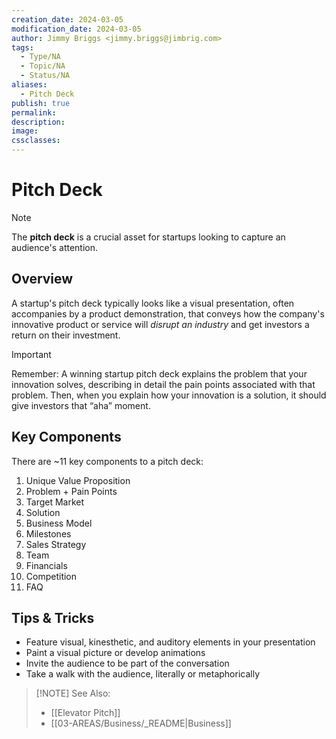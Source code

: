 ```yaml
---
creation_date: 2024-03-05
modification_date: 2024-03-05
author: Jimmy Briggs <jimmy.briggs@jimbrig.com>
tags:
  - Type/NA
  - Topic/NA
  - Status/NA
aliases:
  - Pitch Deck
publish: true
permalink:
description:
image:
cssclasses:
---
```



# Pitch Deck

> [!NOTE]
> The **pitch deck** is a crucial asset for startups looking to capture an audience's attention.

## Overview

A startup's pitch deck typically looks like a visual presentation, often accompanies by a product demonstration, that conveys how the company's innovative product or service will *disrupt an industry* and get investors a return on their investment.

> [!IMPORTANT]
> Remember: A winning startup pitch deck explains the problem that your innovation solves, describing in detail the pain points associated with that problem. Then, when you explain how your innovation is a solution, it should give investors that “aha” moment.

## Key Components

There are ~11 key components to a pitch deck:

1. Unique Value Proposition
2. Problem + Pain Points
3. Target Market
4. Solution
5. Business Model
6. Milestones
7. Sales Strategy
8. Team
9. Financials
10. Competition
11. FAQ

## Tips & Tricks

- Feature visual, kinesthetic, and auditory elements in your presentation
- Paint a visual picture or develop animations
- Invite the audience to be part of the conversation
- Take a walk with the audience, literally or metaphorically

> [!NOTE] See Also: 
> - [[Elevator Pitch]]
> - [[03-AREAS/Business/_README|Business]]